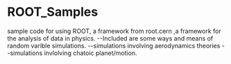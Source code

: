 # ROOT_Samples

sample code for using ROOT, a framework from root.cern ,a framework for the analysis of data in physics. 
  --Included are some ways and means of random varible simulations.
  --simulations involving aerodynamics theories
  --simulations invlolving chatoic planet/motion.
  

  

